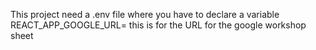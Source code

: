 This project need a .env file where you have to declare a variable REACT_APP_GOOGLE_URL= this is for the URL for the google workshop sheet
